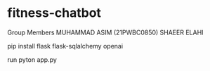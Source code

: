 # fitness-chatbot
Group Members
MUHAMMAD ASIM (21PWBC0850)
SHAEER ELAHI



pip install flask flask-sqlalchemy openai 

run pyton app.py
